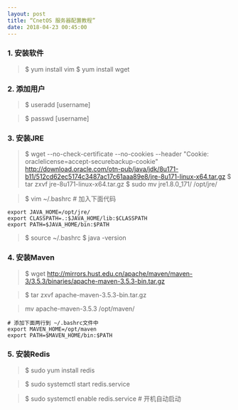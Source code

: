 ```yaml
---
layout: post
title: “CnetOS 服务器配置教程”
date: 2018-04-23 00:45:00
---
```


### 1. 安装软件

> $ yum install vim
> $ yum install wget


### 2. 添加用户

> $ useradd [username]

> $ passwd [username]


### 3. 安装JRE

> $ wget --no-check-certificate --no-cookies --header "Cookie: oraclelicense=accept-securebackup-cookie" http://download.oracle.com/otn-pub/java/jdk/8u171-b11/512cd62ec5174c3487ac17c61aaa89e8/jre-8u171-linux-x64.tar.gz
> $ tar zxvf jre-8u171-linux-x64.tar.gz
> $ sudo mv jre1.8.0_171/ /opt/jre/

> $ vim ~/.bashrc # 加入下面代码

```
export JAVA_HOME=/opt/jre/
export CLASSPATH=.:$JAVA_HOME/lib:$CLASSPATH
export PATH=$JAVA_HOME/bin:$PATH
```

> $ source ~/.bashrc
> $ java -version


### 4. 安装Maven

> $ wget http://mirrors.hust.edu.cn/apache/maven/maven-3/3.5.3/binaries/apache-maven-3.5.3-bin.tar.gz

> $ tar zxvf apache-maven-3.5.3-bin.tar.gz

> mv apache-maven-3.5.3 /opt/maven/

```
# 添加下面两行到 ~/.bashrc文件中
export MAVEN_HOME=/opt/maven
export PATH=$MAVEN_HOME/bin:$PATH
```

### 5. 安装Redis

> $ sudo yum install redis

> $ sudo systemctl start redis.service

> $ sudo systemctl enable redis.service # 开机自动启动

